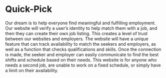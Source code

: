 # Quick-Pick
<p> Our dream is to help everyone find meaningful and fulfilling employment. Our website will verify a user’s identity to help match them with a job, and then they can create their own job listing. This creates a level of trust between our websites and employers. The website will have a unique feature that can track availability to match the seekers and employers, as well as a function that checks qualifications and skills. Once the connection is made, the seeker and employer can easily communicate to find the best shifts and schedule based on their needs. This website is for anyone who needs a second job, are unable to work on a fixed schedule, or simply have a limit on their availability.
